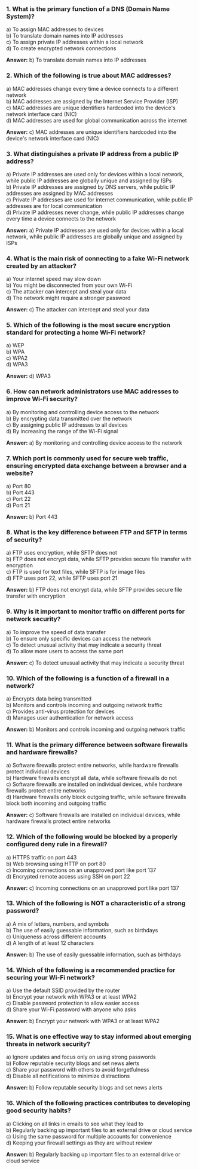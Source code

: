 ### **1. What is the primary function of a DNS (Domain Name System)?**

a) To assign MAC addresses to devices  
b) To translate domain names into IP addresses  
c) To assign private IP addresses within a local network  
d) To create encrypted network connections

**Answer:** b) To translate domain names into IP addresses

### **2. Which of the following is true about MAC addresses?**

a) MAC addresses change every time a device connects to a different network  
b) MAC addresses are assigned by the Internet Service Provider (ISP)  
c) MAC addresses are unique identifiers hardcoded into the device's network interface card (NIC)  
d) MAC addresses are used for global communication across the internet

**Answer:** c) MAC addresses are unique identifiers hardcoded into the device's network interface card (NIC)



### **3. What distinguishes a private IP address from a public IP address?**

a) Private IP addresses are used only for devices within a local network, while public IP addresses are globally unique and assigned by ISPs  
b) Private IP addresses are assigned by DNS servers, while public IP addresses are assigned by MAC addresses  
c) Private IP addresses are used for internet communication, while public IP addresses are for local communication  
d) Private IP addresses never change, while public IP addresses change every time a device connects to the network

**Answer:** a) Private IP addresses are used only for devices within a local network, while public IP addresses are globally unique and assigned by ISPs

### **4. What is the main risk of connecting to a fake Wi-Fi network created by an attacker?**

a) Your internet speed may slow down  
b) You might be disconnected from your own Wi-Fi  
c) The attacker can intercept and steal your data  
d) The network might require a stronger password

**Answer:** c) The attacker can intercept and steal your data



### **5. Which of the following is the most secure encryption standard for protecting a home Wi-Fi network?**

a) WEP  
b) WPA  
c) WPA2  
d) WPA3

**Answer:** d) WPA3


### **6. How can network administrators use MAC addresses to improve Wi-Fi security?**

a) By monitoring and controlling device access to the network  
b) By encrypting data transmitted over the network  
c) By assigning public IP addresses to all devices  
d) By increasing the range of the Wi-Fi signal

**Answer:** a) By monitoring and controlling device access to the network

### **7. Which port is commonly used for secure web traffic, ensuring encrypted data exchange between a browser and a website?**

a) Port 80  
b) Port 443  
c) Port 22  
d) Port 21

**Answer:** b) Port 443


### **8. What is the key difference between FTP and SFTP in terms of security?**

a) FTP uses encryption, while SFTP does not  
b) FTP does not encrypt data, while SFTP provides secure file transfer with encryption  
c) FTP is used for text files, while SFTP is for image files  
d) FTP uses port 22, while SFTP uses port 21

**Answer:** b) FTP does not encrypt data, while SFTP provides secure file transfer with encryption


### **9. Why is it important to monitor traffic on different ports for network security?**

a) To improve the speed of data transfer  
b) To ensure only specific devices can access the network  
c) To detect unusual activity that may indicate a security threat  
d) To allow more users to access the same port

**Answer:** c) To detect unusual activity that may indicate a security threat

### **10. Which of the following is a function of a firewall in a network?**

a) Encrypts data being transmitted  
b) Monitors and controls incoming and outgoing network traffic  
c) Provides anti-virus protection for devices  
d) Manages user authentication for network access

**Answer:** b) Monitors and controls incoming and outgoing network traffic


### **11. What is the primary difference between software firewalls and hardware firewalls?**

a) Software firewalls protect entire networks, while hardware firewalls protect individual devices  
b) Hardware firewalls encrypt all data, while software firewalls do not  
c) Software firewalls are installed on individual devices, while hardware firewalls protect entire networks  
d) Hardware firewalls only block outgoing traffic, while software firewalls block both incoming and outgoing traffic

**Answer:** c) Software firewalls are installed on individual devices, while hardware firewalls protect entire networks


### **12. Which of the following would be blocked by a properly configured deny rule in a firewall?**

a) HTTPS traffic on port 443  
b) Web browsing using HTTP on port 80  
c) Incoming connections on an unapproved port like port 137  
d) Encrypted remote access using SSH on port 22

**Answer:** c) Incoming connections on an unapproved port like port 137

### **13. Which of the following is NOT a characteristic of a strong password?**

a) A mix of letters, numbers, and symbols  
b) The use of easily guessable information, such as birthdays  
c) Uniqueness across different accounts  
d) A length of at least 12 characters

**Answer:** b) The use of easily guessable information, such as birthdays

### **14. Which of the following is a recommended practice for securing your Wi-Fi network?**

a) Use the default SSID provided by the router  
b) Encrypt your network with WPA3 or at least WPA2  
c) Disable password protection to allow easier access  
d) Share your Wi-Fi password with anyone who asks

**Answer:** b) Encrypt your network with WPA3 or at least WPA2

### **15. What is one effective way to stay informed about emerging threats in network security?**

a) Ignore updates and focus only on using strong passwords  
b) Follow reputable security blogs and set news alerts  
c) Share your password with others to avoid forgetfulness  
d) Disable all notifications to minimize distractions

**Answer:** b) Follow reputable security blogs and set news alerts


### **16. Which of the following practices contributes to developing good security habits?**

a) Clicking on all links in emails to see what they lead to  
b) Regularly backing up important files to an external drive or cloud service  
c) Using the same password for multiple accounts for convenience  
d) Keeping your firewall settings as they are without review

**Answer:** b) Regularly backing up important files to an external drive or cloud service
<!--stackedit_data:
eyJoaXN0b3J5IjpbNzQ3MjA1ODM4LDIxOTUzNjIyMyw3MzA5OT
gxMTZdfQ==
-->